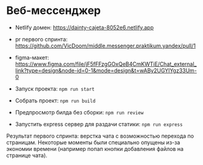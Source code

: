 # Веб-мессенджер

- Netlify домен: https://dainty-cajeta-8052e6.netlify.app
- pr первого спринта: https://github.com/VicDoom/middle.messenger.praktikum.yandex/pull/1

- figma-макет: https://www.figma.com/file/jF5fFFzgGOxQeB4CmKWTiE/Chat_external_link?type=design&node-id=0-1&mode=design&t=wABy2UGYlYgz33Um-0

- Запуск проекта: `npm run start`
- Собрать проект: `npm run build`
- Предпросмотр билда без сборки: `npm run review`
- Запустить express сервер для раздачи статики: `npm run express`

Результат первого спринта: верстка чата с возможностью перехода по страницам. Некоторые моменты были специально опущены из-за экономии времени (например попап кнопки добавления файлов на странице чата).
